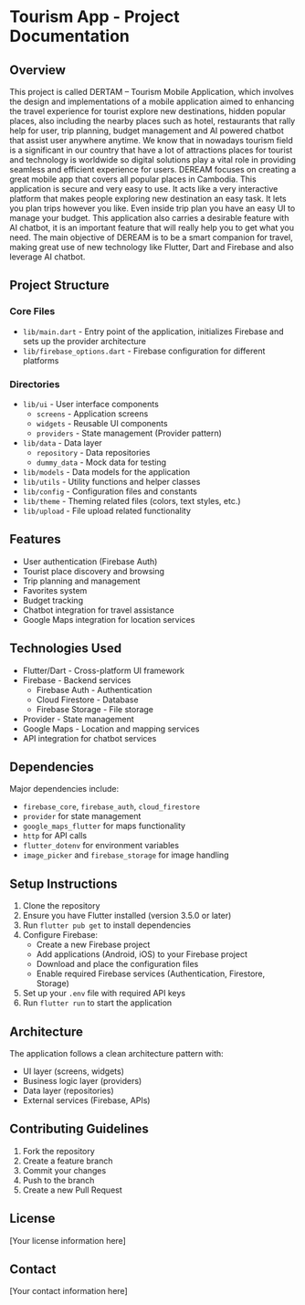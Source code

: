 # Tourism App - Project Documentation

## Overview
This project is called DERTAM – Tourism Mobile Application, which involves
the design and implementations of a mobile application aimed to enhancing the travel
experience for tourist explore new destinations, hidden popular places, also including
the nearby places such as hotel, restaurants that rally help for user, trip planning, budget
management and AI powered chatbot that assist user anywhere anytime.
We know that in nowadays tourism field is a significant in our country that have
a lot of attractions places for tourist and technology is worldwide so digital solutions
play a vital role in providing seamless and efficient experience for users. DEREAM
focuses on creating a great mobile app that covers all popular places in Cambodia. This
application is secure and very easy to use. It acts like a very interactive platform that
makes people exploring new destination an easy task. It lets you plan trips however you
like. Even inside trip plan you have an easy UI to manage your budget. This application
also carries a desirable feature with AI chatbot, it is an important feature that will really
help you to get what you need. The main objective of DEREAM is to be a smart
companion for travel, making great use of new technology like Flutter, Dart and
Firebase and also leverage AI chatbot.

## Project Structure

### Core Files
- `lib/main.dart` - Entry point of the application, initializes Firebase and sets up the provider architecture
- `lib/firebase_options.dart` - Firebase configuration for different platforms

### Directories
- `lib/ui` - User interface components
  - `screens` - Application screens
  - `widgets` - Reusable UI components
  - `providers` - State management (Provider pattern)
- `lib/data` - Data layer
  - `repository` - Data repositories
  - `dummy_data` - Mock data for testing
- `lib/models` - Data models for the application
- `lib/utils` - Utility functions and helper classes
- `lib/config` - Configuration files and constants
- `lib/theme` - Theming related files (colors, text styles, etc.)
- `lib/upload` - File upload related functionality

## Features
- User authentication (Firebase Auth)
- Tourist place discovery and browsing
- Trip planning and management
- Favorites system
- Budget tracking
- Chatbot integration for travel assistance
- Google Maps integration for location services

## Technologies Used
- Flutter/Dart - Cross-platform UI framework
- Firebase - Backend services
  - Firebase Auth - Authentication
  - Cloud Firestore - Database
  - Firebase Storage - File storage
- Provider - State management
- Google Maps - Location and mapping services
- API integration for chatbot services

## Dependencies
Major dependencies include:
- `firebase_core`, `firebase_auth`, `cloud_firestore`
- `provider` for state management
- `google_maps_flutter` for maps functionality
- `http` for API calls
- `flutter_dotenv` for environment variables
- `image_picker` and `firebase_storage` for image handling

## Setup Instructions
1. Clone the repository
2. Ensure you have Flutter installed (version 3.5.0 or later)
3. Run `flutter pub get` to install dependencies
4. Configure Firebase:
   - Create a new Firebase project
   - Add applications (Android, iOS) to your Firebase project
   - Download and place the configuration files
   - Enable required Firebase services (Authentication, Firestore, Storage)
5. Set up your `.env` file with required API keys
6. Run `flutter run` to start the application

## Architecture
The application follows a clean architecture pattern with:
- UI layer (screens, widgets)
- Business logic layer (providers)
- Data layer (repositories)
- External services (Firebase, APIs)

## Contributing Guidelines
1. Fork the repository
2. Create a feature branch
3. Commit your changes
4. Push to the branch
5. Create a new Pull Request

## License
[Your license information here]

## Contact
[Your contact information here] 